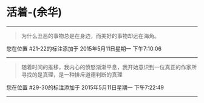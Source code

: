 # 活着-(余华)

---

> 为什么丑恶的事物总是在身边，而美好的事物却远在海角。

您在位置 #21-22的标注添加于 2015年5月11日星期一 下午7:10:06

---

> 随着时间的推移，我内心的愤怒渐渐平息，我开始意识到一位真正的作家所寻找的是真理，是一种排斥道德判断的真理

您在位置 #29-30的标注添加于 2015年5月11日星期一 下午7:22:49

---

